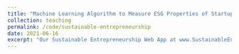 ```yaml
---
title: "Machine Learning Algorithm to Measure ESG Properties of Startups"
collection: teaching
permalink: /code/sustainable-entrepreneurship
date: 2021-06-16
excerpt: "Our Sustainable Entrepreneurship Web App at www.SustainableEntrepreneurship.org provides an easy-to-use web application based on our Python source code (see Internet Appendix of our paper titled <i>Financing Sustainable Entrepreneurship: ESG Measurement, Valuation, and Performance in Token Offerings<\/>) that computes ESG properties from text data."
---
```

